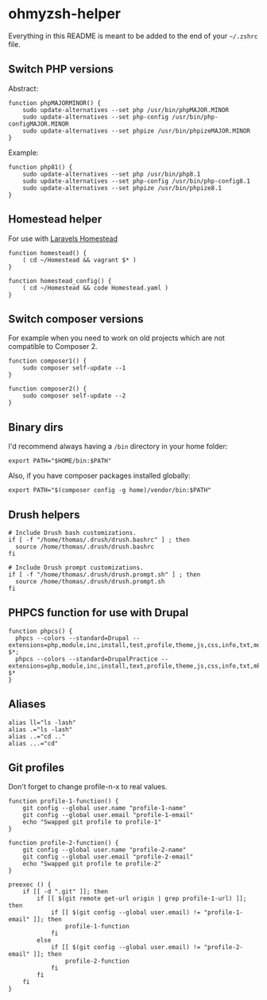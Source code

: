 # ohmyzsh-helper

Everything in this README is meant to be added to the end of your `~/.zshrc` file.

## Switch PHP versions

Abstract:
```shell
function phpMAJORMINOR() {
    sudo update-alternatives --set php /usr/bin/phpMAJOR.MINOR
    sudo update-alternatives --set php-config /usr/bin/php-configMAJOR.MINOR
    sudo update-alternatives --set phpize /usr/bin/phpizeMAJOR.MINOR
}
```

Example:
```shell
function php81() {
    sudo update-alternatives --set php /usr/bin/php8.1
    sudo update-alternatives --set php-config /usr/bin/php-config8.1
    sudo update-alternatives --set phpize /usr/bin/phpize8.1
}
```

## Homestead helper

For use with [Laravels Homestead](https://laravel.com/docs/9.x/homestead)

```shell
function homestead() {
    ( cd ~/Homestead && vagrant $* )
}

function homestead_config() {
    ( cd ~/Homestead && code Homestead.yaml )
}
```

## Switch composer versions

For example when you need to work on old projects which are not compatible to Composer 2.

```shell
function composer1() {
    sudo composer self-update --1
}

function composer2() {
    sudo composer self-update --2
}
```

## Binary dirs

I'd recommend always having a `/bin` directory in your home folder:
```shell
export PATH="$HOME/bin:$PATH"
```

Also, if you have composer packages installed globally:
```shell
export PATH="$(composer config -g home)/vendor/bin:$PATH"
```

## Drush helpers

```shell
# Include Drush bash customizations.
if [ -f "/home/thomas/.drush/drush.bashrc" ] ; then
  source /home/thomas/.drush/drush.bashrc
fi

# Include Drush prompt customizations.
if [ -f "/home/thomas/.drush/drush.prompt.sh" ] ; then
  source /home/thomas/.drush/drush.prompt.sh
fi
```

## PHPCS function for use with Drupal

```shell
function phpcs() {
  phpcs --colors --standard=Drupal --extensions=php,module,inc,install,test,profile,theme,js,css,info,txt,md,yml $*;
  phpcs --colors --standard=DrupalPractice --extensions=php,module,inc,install,text,profile,theme,js,css,info,txt,mkd,yml $*
}
```

## Aliases

```shell
alias ll="ls -lash"
alias .="ls -lash"
alias ..="cd .."
alias ...="cd"
```

## Git profiles

Don't forget to change profile-n-x to real values.

```shell
function profile-1-function() {
    git config --global user.name "profile-1-name"
    git config --global user.email "profile-1-email"
    echo "Swapped git profile to profile-1"
}

function profile-2-function() {
    git config --global user.name "profile-2-name"
    git config --global user.email "profile-2-email"
    echo "Swapped git profile to profile-2"
}

preexec () {
    if [[ -d ".git" ]]; then
        if [[ $(git remote get-url origin | grep profile-1-url) ]]; then
            if [[ $(git config --global user.email) != "profile-1-email" ]]; then
                profile-1-function
            fi
        else
            if [[ $(git config --global user.email) != "profile-2-email" ]]; then
                profile-2-function
            fi
        fi
    fi
}
```